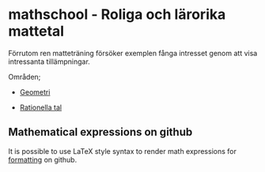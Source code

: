 # mathschool - Roliga och lärorika mattetal

Förrutom ren matteträning försöker exemplen fånga intresset genom att
visa intressanta tillämpningar.

Områden;

* [Geometri](geometry/README.md)

* [Rationella tal](rational/README.md)


## Mathematical expressions on github

It is possible to use LaTeX style syntax to render math expressions
for [formatting](https://github.blog/changelog/2022-05-19-render-mathematical-expressions-in-markdown/) on github.

